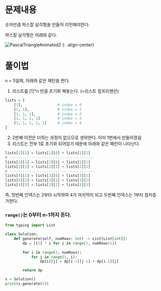 # 문제내용
숫자만큼 파스칼 삼각형을 만들어 리턴해야한다.

파스칼 삼각형은 아래와 같다.

![PascalTriangleAnimated2](https://github.com/kimhyunso/sail-99_withPython/assets/87798982/a020a4a1-546f-4380-8a08-7aa5b1668358)
{: .align-center}

# 풀이법

n = 5일때, 아래와 같은 패턴을 띈다.

1. 리스트를 [1]*n 만큼 초기화 해놓는다. (=리스트 컴프리헨션)

```python
lists = [
    [1],                # index = 0
    [1, 1],             # index = 1
    [1, 1, 1],          # index = 2 
    [1, 1, 1, 1]        # index = 3
    [1, 1, 1, 1, 1]     # index = 4
]
```
2. 2번째 이전은 더하는 과정이 없으므로 생략한다. 이미 1번에서 만들어졌음
3. 리스트는 전부 1로 초기화 되어있기 때문에 아래와 같은 패턴이 나타난다.

```python
lists[2][1] = lists[1][0] + lists[1][1]
# ---------------------------------------
lists[3][1] = lists[2][0] + lists[2][1]
lists[3][2] = lists[2][1] + lists[2][2]
# ---------------------------------------
lists[4][1] = lists[3][0] + lists[3][1]
lists[4][2] = lists[3][1] + lists[3][2]
lists[4][3] = lists[3][2] + lists[3][3]
```
즉, 첫번째 인덱스는 2부터 시작하여 4가 마지막이 되고 두번째 인덱스는 1부터 점차증가한다.

### **`range()`는 0부터 n-1까지 돈다.**

```python
from typing import List

class Solution:
    def generate(self, numRows: int) -> List[List[int]]:
        dp = [[1] * i for i in range(1, numRows+1)]
		
        for i in range(2, numRows):
            for j in range(1, i):
                dp[i][j] = dp[i-1][j-1] + dp[i-1][j]

        return dp

s = Solution()
print(s.generate(5))
```







